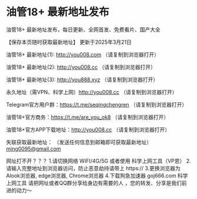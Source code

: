 # 油管18+ 最新地址发布

油管18+ 最新地址发布，每日更新、全网首发、免费看片、国产大全


【保存本页随时获取最新地址】 更新于2025年3月21日

油管18+ 最新地址(1): http://you008.com  （请复制到浏览器打开）

油管18+ 最新地址(2): http://you008.cc   （请复制到浏览器打开）

油管18+ 最新地址(3): http://you888.xyz  （请复制到浏览器打开）

永久地址（需VPN、科学上网）http://you008.cc  （请复制到浏览器打开）

Telegram官方用户群：https://t.me/seqingchengren   （请复制到浏览器打开）

油管18+官方商务：https://t.me/are_you_ok8   （请复制到浏览器打开）

油管18+官方APP下载地址：http://you008.cc  （请复制到浏览器打开）

失联获取最新地址： （发送任何信息到邮箱即可获取最新地址）  ming0095@gmail.com

网址打不开？？？ 1.请切换网络 WIFI/4G/5G 或者使用 科学上网工具（VP恩） 2.请输入完整地址到浏览器访问，防止恶意劫持请带上 https:// 3.更换浏览器为Alook浏览器, edge浏览器, Chrome浏览器 4.下载狗急加速器 goj666.com 科学上网工具 请把网址或者QQ群分享给身边有需要的人 ，您的转发、分享是我们前进的动力～
